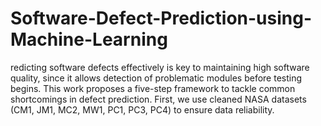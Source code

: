 # Software-Defect-Prediction-using-Machine-Learning
redicting software defects effectively is key to maintaining high software quality, since it allows detection of problematic modules before testing begins. This work proposes a five-step framework to tackle common shortcomings in defect prediction. First, we use cleaned NASA datasets (CM1, JM1, MC2, MW1, PC1, PC3, PC4) to ensure data reliability. 
